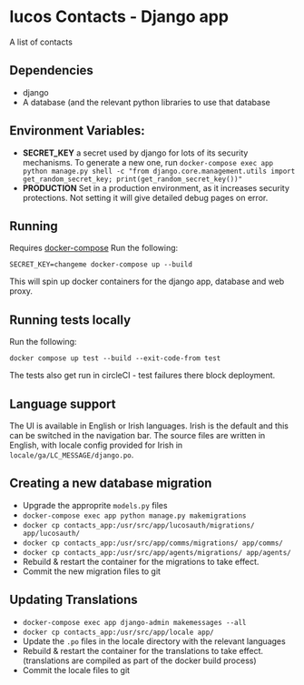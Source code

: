 # lucos Contacts - Django app
A list of contacts

## Dependencies
* django
* A database (and the relevant python libraries to use that database

## Environment Variables:

* **SECRET_KEY** a secret used by django for lots of its security mechanisms.  To generate a new one, run `docker-compose exec app python manage.py shell -c "from django.core.management.utils import get_random_secret_key; print(get_random_secret_key())"`
* **PRODUCTION** Set in a production environment, as it increases security protections.  Not setting it will give detailed debug pages on error.

## Running
Requires [docker-compose](https://docs.docker.com/compose/)
Run the following:

`SECRET_KEY=changeme docker-compose up --build`

This will spin up docker containers for the django app, database and web proxy.

## Running tests locally
Run the following:

`docker compose up test --build --exit-code-from test`

The tests also get run in circleCI - test failures there block deployment.

## Language support
The UI is available in English or Irish languages.  Irish is the default and this can be switched in the navigation bar.  The source files are written in English, with locale config provided for Irish in `locale/ga/LC_MESSAGE/django.po`.

## Creating a new database migration

* Upgrade the approprite `models.py` files
* `docker-compose exec app python manage.py makemigrations`
* `docker cp contacts_app:/usr/src/app/lucosauth/migrations/ app/lucosauth/`
* `docker cp contacts_app:/usr/src/app/comms/migrations/ app/comms/`
* `docker cp contacts_app:/usr/src/app/agents/migrations/ app/agents/`
* Rebuild & restart the container for the migrations to take effect.
* Commit the new migration files to git

## Updating Translations

* `docker-compose exec app django-admin makemessages --all`
* `docker cp contacts_app:/usr/src/app/locale app/`
* Update the `.po` files in the locale directory with the relevant languages
* Rebuild & restart the container for the translations to take effect.  (translations are compiled as part of the docker build process)
* Commit the locale files to git
